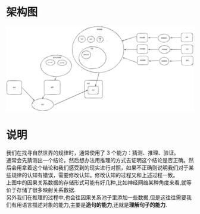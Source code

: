 # 架构图
![架构图](img/用于发现规律的ai架构图.excalidraw.svg)
# 说明
我们在找寻自然世界的规律时，通常使用了 3 个能力：猜测、推理、验证。  
通常会先猜测出一个结论，然后想办法用推理的方式去证明这个结论是否正确。然后会用拿着这个结论和我们感受到的现实进行对照，如果不正确则说明我们对于某些规律的认知有错误，需要修改认知。修改认知的过程又和上述过程一致。  
上图中的因果关系数据的存储形式可能有好几种,比如神经网络某种角度来看,就等价于存储了很多映射关系数据.  
另外我们在推理的过程中,也会往因果关系池子里添加一些数据,但是这往往需要我们有用语言描述对象的能力,主要是**造句的能力**,还就是**理解句子的能力**.  

